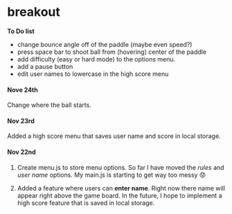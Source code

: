 # breakout

**To Do list**
- change bounce angle off of the paddle (maybe even speed?)
- press space bar to shoot ball from (hovering) center of the paddle
- add difficulty (easy or hard mode) to the options menu. 
- add a pause button
- edit user names to lowercase in the high score menu

#### Nove 24th
Change where the ball starts. 

#### Nov 23rd
Added a high score menu that saves user name and score in local storage. 

#### Nov 22nd
1. Create menu.js to store menu options. So far I have moved the *rules* and *user name* options. My main.js is starting to get way too messy :worried:

2. Added a feature where users can **enter name**. Right now there name will appear right above the game board. In the future, I hope to implement a high score feature that is saved in local storage. 
